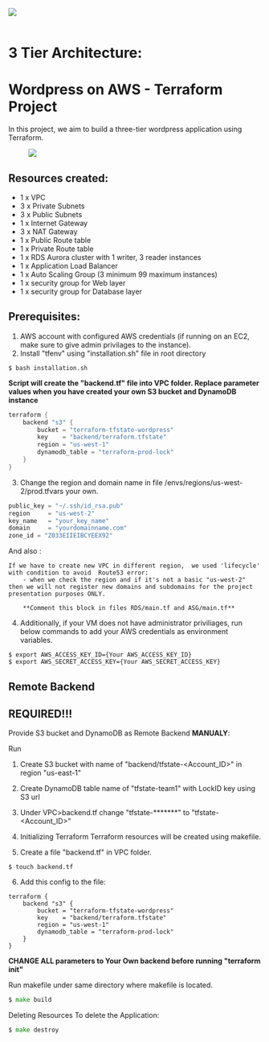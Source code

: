 <img src="https://github.com/devops-cloud-group/united-wordpress-aws/badge.svg?branch=main"><br>
<br>
# 3 Tier Architecture:
# Wordpress on AWS - Terraform Project 

In this project, we aim to build a three-tier wordpress application using Terraform.
<figure>
<img src="https://www.wellarchitectedlabs.com/Reliability/300_Testing_for_Resiliency_of_EC2_RDS_and_S3/Images/ThreeTierArchitecture.png">
</figure>

## Resources created:

* 1 x VPC 
* 3 x Private Subnets 
* 3 x Public Subnets 
* 1 x Internet Gateway 
* 3 x NAT Gateway 
* 1 x Public Route table 
* 1 x Private Route table 
* 1 x RDS Aurora cluster with 1 writer, 3 reader instances 
* 1 x Application Load Balancer 
* 1 x Auto Scaling Group (3 minimum 99 maximum instances) 
* 1 x security group for Web layer 
* 1 x security group for Database layer 


## Prerequisites: 

1. AWS account with configured AWS credentials (if running on an EC2, make sure to give admin privilages to the instance). 
2. Install "tfenv" using "installation.sh" file in root directory

```shell
$ bash installation.sh
```
**Script will create  the "backend.tf" file into VPC folder. Replace parameter values when you have created your own S3 bucket and DynamoDB instance**

```go
terraform {
    backend "s3" { 
        bucket = "terraform-tfstate-wordpress"
        key    = "backend/terraform.tfstate"
        region = "us-west-1"                     
        dynamodb_table = "terraform-prod-lock"   
    } 
}

```


3. Change the region and domain name in file  /envs/regions/us-west-2/prod.tfvars your own. 

```go 
public_key = "~/.ssh/id_rsa.pub"
region     = "us-west-2"
key_name   = "your_key_name"
domain     = "yourdomainname.com"
zone_id = "Z033EIIEIBCYEEX92"
```
And also :
```shell
If we have to create new VPC in different region,  we used 'lifecycle' with condition to avoid  Route53 error:  
    - when we check the region and if it's not a basic "us-west-2" then we will not register new domains and subdomains for the project presentation purposes ONLY.

    **Comment this block in files RDS/main.tf and ASG/main.tf**
```
 4. Additionally, if your VM does not have administrator priviliages, run below commands to add your AWS credentials as environment variables.

```shell 
$ export AWS_ACCESS_KEY_ID={Your AWS_ACCESS_KEY_ID} 
$ export AWS_SECRET_ACCESS_KEY={Your AWS_SECRET_ACCESS_KEY} 

```

##  Remote Backend

## **REQUIRED!!!**

Provide S3 bucket and DynamoDB as Remote Backend **MANUALY**:

Run 

1.  Create S3 bucket with name of "backend/tfstate-<Account_ID>" in region "us-east-1" 

2. Create DynamoDB table name of "tfstate-team1" with LockID key using S3 url

3. Under VPC>backend.tf change "tfstate-*******" to "tfstate-<Account_ID>"

4. Initializing Terraform Terraform resources will be created using makefile.
5. Create a file "backend.tf" in VPC folder.
```shell
$ touch backend.tf 
```
6. Add this config to the file:
```shell
terraform {
    backend "s3" {
        bucket = "terraform-tfstate-wordpress"
        key    = "backend/terraform.tfstate"
        region = "us-west-1"
        dynamodb_table = "terraform-prod-lock"
    } 
}
```
**CHANGE ALL parameters to Your Own backend before running "terraform init"**

Run makefile under same directory where makefile is located.

```go
$ make build
```

Deleting Resources To delete the Application:

```go
$ make destroy
```
